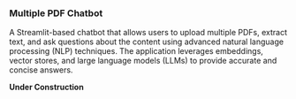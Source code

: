 ### Multiple PDF Chatbot
A Streamlit-based chatbot that allows users to upload multiple PDFs, extract text, and ask questions about the content using advanced natural language processing (NLP) techniques. The application leverages embeddings, vector stores, and large language models (LLMs) to provide accurate and concise answers.

**Under Construction**